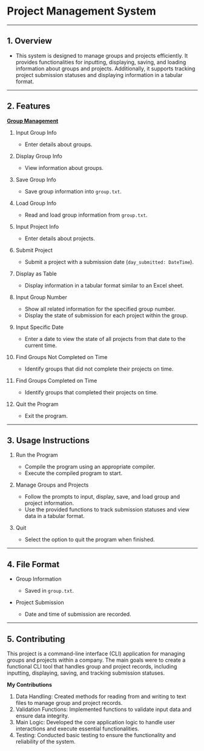# Project Management System

---

## 1. Overview

- This system is designed to manage groups and projects efficiently. It provides functionalities for inputting, displaying, saving, and loading information about groups and projects. Additionally, it supports tracking project submission statuses and displaying information in a tabular format.

---

## 2. Features

<u>**Group Management**</u>

1. Input Group Info
   - Enter details about groups.

2. Display Group Info
   - View information about groups.

3. Save Group Info
   - Save group information into `group.txt`.

4. Load Group Info
   - Read and load group information from `group.txt`.

5. Input Project Info
   - Enter details about projects.

6. Submit Project
   - Submit a project with a submission date (`day_submitted: DateTime`).

7. Display as Table
   - Display information in a tabular format similar to an Excel sheet.

8. Input Group Number
   - Show all related information for the specified group number.
   - Display the state of submission for each project within the group.

9. Input Specific Date
   - Enter a date to view the state of all projects from that date to the current time.

10. Find Groups Not Completed on Time
    - Identify groups that did not complete their projects on time.

11. Find Groups Completed on Time
    - Identify groups that completed their projects on time.

12. Quit the Program
    - Exit the program.

---

## 3. Usage Instructions

1. Run the Program
   - Compile the program using an appropriate compiler.
   - Execute the compiled program to start.

2. Manage Groups and Projects
   - Follow the prompts to input, display, save, and load group and project information.
   - Use the provided functions to track submission statuses and view data in a tabular format.

3. Quit
   - Select the option to quit the program when finished.

---

## 4. File Format

- Group Information
  - Saved in `group.txt`.

- Project Submission
  - Date and time of submission are recorded.

---

## 5. Contributing

This project is a command-line interface (CLI) application for managing groups and projects within a company. The main goals were to create a functional CLI tool that handles group and project records, including inputting, displaying, saving, and tracking submission statuses.

**My Contributions**

1. Data Handling: Created methods for reading from and writing to text files to manage group and project records.
2. Validation Functions: Implemented functions to validate input data and ensure data integrity.
3. Main Logic: Developed the core application logic to handle user interactions and execute essential functionalities.
4. Testing: Conducted basic testing to ensure the functionality and reliability of the system.
